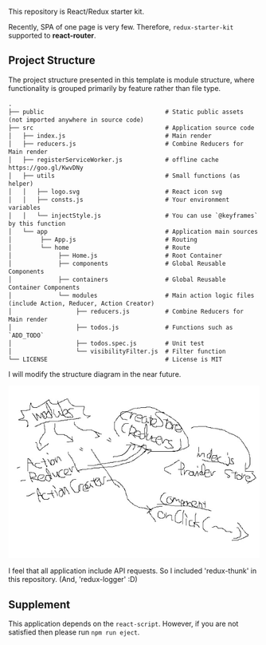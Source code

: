 This repository is React/Redux starter kit.

Recently, SPA of one page is very few. Therefore, `redux-starter-kit` supported to **react-router**.

## Project Structure

The project structure presented in this template is module structure, where functionality is grouped primarily by feature rather than file type.

```
.
├── public                                  # Static public assets (not imported anywhere in source code)
├── src                                     # Application source code
│   ├── index.js                            # Main render
│   ├── reducers.js                         # Combine Reducers for Main render
│   ├── registerServiceWorker.js            # offline cache https://goo.gl/KwvDNy
│   ├── utils                               # Small functions (as helper)
│   │   ├── logo.svg                        # React icon svg
│   │   ├── consts.js                       # Your environment variables
│   │   └── injectStyle.js                  # You can use `@keyframes` by this function
│   └── app                                 # Application main sources
│        ├── App.js                         # Routing
│        └── home                           # Route
│             ├── Home.js                   # Root Container
│             ├── components                # Global Reusable Components
│             ├── containers                # Global Reusable Container Components
│             └── modules                   # Main action logic files (include Action, Reducer, Action Creator)
│                  ├── reducers.js          # Combine Reducers for Main render
│                  ├── todos.js             # Functions such as `ADD_TODO`
│                  ├── todos.spec.js        # Unit test
│                  └── visibilityFilter.js  # Filter function
└── LICENSE                                 # License is MIT
```

I will modify the structure diagram in the near future.

![structure](https://raw.githubusercontent.com/shiopon01/redux-starter-kit/images/structure.jpg)

I feel that all application include API requests. So I included 'redux-thunk' in this repository. (And, 'redux-logger' :D)

## Supplement

This application depends on the `react-script`. However, if you are not satisfied then please run `npm run eject`.
